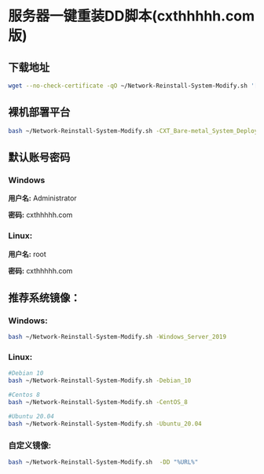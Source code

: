 # 服务器一键重装DD脚本(cxthhhhh.com版)

## 下载地址

```bash
wget --no-check-certificate -qO ~/Network-Reinstall-System-Modify.sh '[https://www.cxthhhhh.com/CXT-Library/Network-Reinstall-System-Modify/Network-Reinstall-System-Modify.sh](https://www.cxthhhhh.com/CXT-Library/Network-Reinstall-System-Modify/Network-Reinstall-System-Modify.sh)' && chmod a+x ~/Network-Reinstall-System-Modify.sh
```

## 裸机部署平台

```bash
bash ~/Network-Reinstall-System-Modify.sh -CXT_Bare-metal_System_Deployment_Platform
```

## 默认账号密码

### Windows

**用户名:** Administrator

**密码:** cxthhhhh.com

### Linux:

**用户名:** root

**密码:** cxthhhhh.com

## 推荐系统镜像：

### Windows:

```bash
bash ~/Network-Reinstall-System-Modify.sh -Windows_Server_2019
```

### Linux:

```bash
#Debian 10
bash ~/Network-Reinstall-System-Modify.sh -Debian_10

#Centos 8
bash ~/Network-Reinstall-System-Modify.sh -CentOS_8

#Ubuntu 20.04
bash ~/Network-Reinstall-System-Modify.sh -Ubuntu_20.04
```

### 自定义镜像:

```bash
bash ~/Network-Reinstall-System-Modify.sh  -DD "%URL%"
```